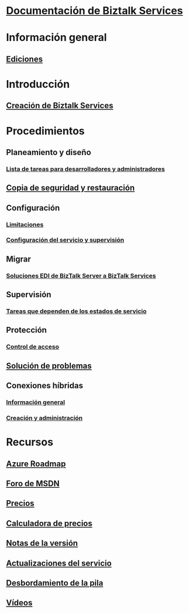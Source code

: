 # [Documentación de Biztalk Services](index.md)

# Información general
## [Ediciones](biztalk-editions-feature-chart.md)

# Introducción
## [Creación de Biztalk Services](biztalk-provision-services.md)

# Procedimientos
## Planeamiento y diseño
### [Lista de tareas para desarrolladores y administradores](biztalk-services-administration-and-development-task-list.md)
## [Copia de seguridad y restauración](biztalk-backup-restore.md)
## Configuración
### [Limitaciones](biztalk-throttling-thresholds.md)
### [Configuración del servicio y supervisión](biztalk-dashboard-monitor-scale-tabs.md)
## Migrar
### [Soluciones EDI de BizTalk Server a BizTalk Services](biztalk-migrating-to-edi-guide.md)
## Supervisión
### [Tareas que dependen de los estados de servicio](biztalk-service-state-chart.md)
## Protección
### [Control de acceso](biztalk-issuer-name-issuer-key.md)
## [Solución de problemas](biztalk-troubleshoot-using-ops-logs.md)
## Conexiones híbridas
### [Información general](integration-hybrid-connection-overview.md)
### [Creación y administración](integration-hybrid-connection-create-manage.md)

# Recursos
## [Azure Roadmap](https://azure.microsoft.com/roadmap/)
## [Foro de MSDN](https://social.msdn.microsoft.com/Forums/en-US/home?forum=azurebiztalksvcs)
## [Precios](https://azure.microsoft.com/pricing/details/biztalk-services/)
## [Calculadora de precios](https://azure.microsoft.com/pricing/calculator/)
## [Notas de la versión](biztalk-release-notes.md)
## [Actualizaciones del servicio](https://azure.microsoft.com/updates/?product=biztalk-services)
## [Desbordamiento de la pila](http://stackoverflow.com/questions/tagged/biztalk-services)
## [Vídeos](https://azure.microsoft.com/documentation/videos/index/?services=biztalk-services)

